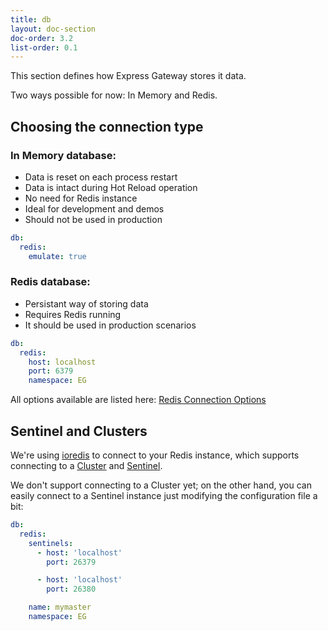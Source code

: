 ```yaml
---
title: db
layout: doc-section
doc-order: 3.2
list-order: 0.1
---
```


This section defines how Express Gateway stores it data.

Two ways possible for now: In Memory and Redis.

## Choosing the connection type

### In Memory database:

- Data is reset on each process restart
- Data is intact during Hot Reload operation
- No need for Redis instance
- Ideal for development and demos
- Should not be used in production

```yml
db:
  redis:
    emulate: true
```

### Redis database:

- Persistant way of storing data
- Requires Redis running
- It should be used in production scenarios

```yml
db:
  redis:
    host: localhost
    port: 6379
    namespace: EG
```

All options available are listed here:
[Redis Connection Options](https://github.com/luin/ioredis/blob/master/API.md#new-redisport-host-options)

## Sentinel and Clusters

We're using [ioredis](https://github.com/luin/ioredis/) to connect to your Redis instance, which supports connecting
to a [Cluster](https://github.com/luin/ioredis#cluster) and [Sentinel](https://github.com/luin/ioredis#sentinel).

We don't support connecting to a Cluster yet; on the other hand, you can easily connect to a Sentinel instance just
modifying the configuration file a bit:

```yml
db:
  redis:
    sentinels:
      - host: 'localhost'
        port: 26379

      - host: 'localhost'
        port: 26380

    name: mymaster
    namespace: EG
```
